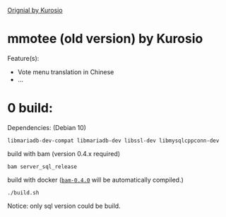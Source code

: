 [Orignial by Kurosio](https://www.teeworlds.com/forum/viewtopic.php?id=12612)

# mmotee (old version) by Kurosio

Feature(s):
* Vote menu translation in Chinese
* ...

# 0 build:

Dependencies: (Debian 10)

	libmariadb-dev-compat libmariadb-dev libssl-dev libmysqlcppconn-dev

build with bam (version 0.4.x required)

	bam server_sql_release

build with docker ([`bam-0.4.0`](https://github.com/matricks/bam/) will be automatically compiled.)

    ./build.sh 

Notice: only sql version could be build.
